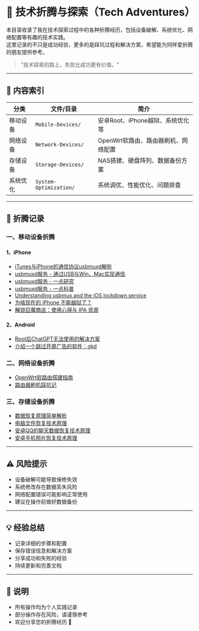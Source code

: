 # 🔧 技术折腾与探索（Tech Adventures）

本目录收录了我在技术探索过程中的各种折腾经历，包括设备破解、系统优化、网络配置等有趣的技术实践。  
这里记录的不只是成功经验，更多的是踩坑过程和解决方案，希望能为同样爱折腾的朋友提供参考。

> "技术探索的路上，失败比成功更有价值。"

---

## 📘 内容索引

| 分类 | 文件/目录 | 简介 |
|------|-----------|------|
| 移动设备 | `Mobile-Devices/` | 安卓Root、iPhone越狱、系统优化等 |
| 网络设备 | `Network-Devices/` | OpenWrt软路由、路由器刷机、网络配置 |
| 存储设备 | `Storage-Devices/` | NAS搭建、硬盘阵列、数据备份方案 |
| 系统优化 | `System-Optimization/` | 系统调优、性能优化、问题排查 |

---

## 🎯 折腾记录

### 一、移动设备折腾

#### 1、iPhone
- [iTunes与iPhone的通信协议usbmuxd解析](./Mobile-Devices/2025-07-19-1752934202/index.md)
- [usbmuxd服务 - 通过USB与Win、Mac实现通信](./Mobile-Devices/2025-07-19-1752934313/index.md)
- [usbmuxd服务 - 一点研究](./Mobile-Devices/2025-07-20-1753014702/index.md)
- [usbmuxd服务 - 一点科普](./Mobile-Devices/2025-07-20-1753014789/index.md)
- [Understanding usbmux and the iOS lockdown service](./Mobile-Devices/2025-07-20-1753014744/index.md)
- [为啥现在的 iPhone 不能越狱了？](./Mobile-Devices/2025-07-17-1752766954/index.md)
- [解锁巨魔商店：使用心得与 IPA 资源](./Mobile-Devices/2025-07-18-1752850257/index.md)

#### 2、Android
- [Root后ChatGPT无法使用的解决方案](./Mobile-Devices/2025-06-28-1749885422/index.md)
- [介绍一个跳过开屏广告的软件：gkd](./Mobile-Devices/2025-07-26-1753512991/index.md)


### 二、网络设备折腾
- [OpenWrt软路由搭建指南](./Network-Devices/OpenWrt软路由搭建指南.md)
- [路由器刷机踩坑记](./Network-Devices/路由器刷机踩坑记.md)

### 三、存储设备折腾
- [数据恢复原理简单解析](./Data-Recovery/2025-07-30-1753886470/index.md)
- [电脑文件恢复技术原理](./Data-Recovery/2025-07-30-1753886488/index.md)
- [安卓QQ的聊天数据恢复技术原理](./Data-Recovery/2025-07-30-1753886505/index.md)
- [安卓手机照片恢复技术原理](./Data-Recovery/2025-07-30-1753886525/index.md)

---

## ⚠️ 风险提示

- 设备破解可能导致保修失效
- 系统修改存在数据丢失风险
- 网络配置错误可能影响正常使用
- 建议在操作前做好数据备份

---

## 💡 经验总结

- 记录详细的步骤和配置
- 保存错误信息和解决方案
- 分享成功和失败的经验
- 持续更新和完善文档

---

## 📌 说明

- 所有操作均为个人实践记录
- 部分操作存在风险，请谨慎参考
- 欢迎分享您的折腾经历 🙌 